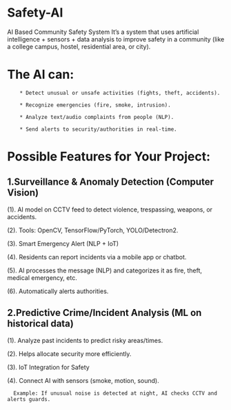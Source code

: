 # Safety-AI
AI Based Community Safety System It’s a system that uses artificial intelligence + sensors + data analysis to improve safety in a community (like a college campus, hostel, residential area, or city).


# The AI can:

        * Detect unusual or unsafe activities (fights, theft, accidents).

        * Recognize emergencies (fire, smoke, intrusion).

        * Analyze text/audio complaints from people (NLP).

        * Send alerts to security/authorities in real-time.


# Possible Features for Your Project:


## 1.Surveillance & Anomaly Detection (Computer Vision)

(1). AI model on CCTV feed to detect violence, trespassing, weapons, or accidents.


(2). Tools: OpenCV, TensorFlow/PyTorch, YOLO/Detectron2.


(3). Smart Emergency Alert (NLP + IoT)


(4). Residents can report incidents via a mobile app or chatbot.


(5). AI processes the message (NLP) and categorizes it as fire, theft, medical emergency, etc.


(6). Automatically alerts authorities.


## 2.Predictive Crime/Incident Analysis (ML on historical data)

(1). Analyze past incidents to predict risky areas/times.


(2). Helps allocate security more efficiently.


(3). IoT Integration for Safety


(4). Connect AI with sensors (smoke, motion, sound).

      Example: If unusual noise is detected at night, AI checks CCTV and alerts guards.
